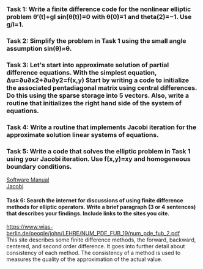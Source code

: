 ### Task 1: Write a finite difference code for the nonlinear elliptic problem θ′(t)+gl sin(θ(t))=0 with θ(0)=1 and theta(2)=−1. Use g/l=1.  
  
### Task 2: Simplify the problem in Task 1 using the small angle assumption sin(θ)≈θ.  
  
### Task 3: Let's start into approximate solution of partial difference equations. With the simplest equation, Δu=∂u∂x2+∂u∂y2=f(x,y) Start by writing a code to initialize the associated pentadiagonal matrix using central differences. Do this using the sparse storage into 5 vectors. Also, write a routine that initializes the right hand side of the system of equations.  

### Task 4: Write a routine that implements Jacobi iteration for the approximate solution linear systems of equations.  
  
### Task 5: Write a code that solves the elliptic problem in Task 1 using your Jacobi iteration. Use f(x,y)=xy and homogeneous boundary conditions.  
[Software Manual](https://gftbs.github.io/math5620/Software_Manual/toc)  
[Jacobi](https://gftbs.github.io/Software_Manual/procedures/ts6/jacobiSolve)  
#### Task 6: Search the internet for discussions of using finite difference methods for elliptic operators. Write a brief paragraph (3 or 4 sentences) that describes your findings. Include links to the sites you cite.  
https://www.wias-berlin.de/people/john/LEHRE/NUM_PDE_FUB_19/num_pde_fub_2.pdf  
This site describes some finite difference methods, the forward, backward, centered, and second order difference. It goes into further detail about consistency of each method. The consistency of a method is used to measures the quality of the approximation of the actual value.
